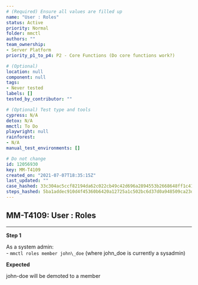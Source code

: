 ```yaml
---
# (Required) Ensure all values are filled up
name: "User : Roles"
status: Active
priority: Normal
folder: mmctl
authors: ""
team_ownership: 
- Server Platform
priority_p1_to_p4: P2 - Core Functions (Do core functions work?)

# (Optional)
location: null
component: null
tags: 
- Never tested
labels: []
tested_by_contributor: ""

# (Optional) Test type and tools
cypress: N/A
detox: N/A
mmctl: To Do
playwright: null
rainforest: 
- N/A
manual_test_environments: []

# Do not change
id: 12056930
key: MM-T4109
created_on: "2021-07-07T18:35:15Z"
last_updated: ""
case_hashed: 33c304ac5ccf82194da62c022cb49c42d696a2894553b2668648ff1c41787b28bd7312200291d99cf074b37e91d029aa
steps_hashed: 5ba1addec910d4f45360b6420a12725a1c502bc6d37d0a948509ca23d408fdaefd58cdea79e0dfa019516db6ca3a5ab9
---
```


<!-- (Auto-generated) Based on frontmatter's "key" and "name" -->

## MM-T4109: User : Roles

---

**Step 1**

As a system admin:\
\- `mmctl roles member john\_doe` (where john\_doe is currently a sysadmin)

**Expected**

john-doe will be demoted to a member
